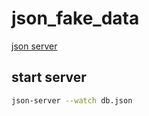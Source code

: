 # json_fake_data

[json server](https://github.com/typicode/json-server)

## start server

```bash
json-server --watch db.json
```